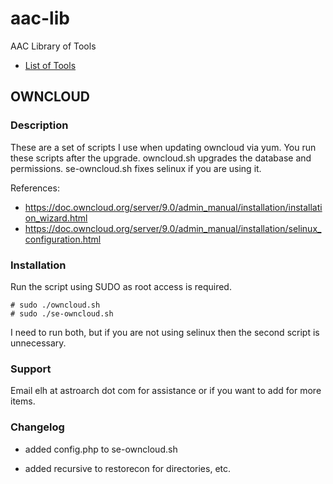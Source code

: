 # aac-lib
AAC Library of Tools

- <a href=https://github.com/Texiwill/aac-lib/tree/master/>List of Tools</a>

## OWNCLOUD

### Description
These are a set of scripts I use when updating owncloud via yum. You
run these scripts after the upgrade. owncloud.sh upgrades the database
and permissions. se-owncloud.sh fixes selinux if you are using it.

References: 
- https://doc.owncloud.org/server/9.0/admin_manual/installation/installation_wizard.html
- https://doc.owncloud.org/server/9.0/admin_manual/installation/selinux_configuration.html

### Installation
Run the script using SUDO as root access is required.  

	# sudo ./owncloud.sh
	# sudo ./se-owncloud.sh

I need to run both, but if you are not using selinux then the second
script is unnecessary.

### Support
Email elh at astroarch dot com for assistance or if you want to add
for more items.

### Changelog
- added config.php to se-owncloud.sh

- added recursive to restorecon for directories, etc.
